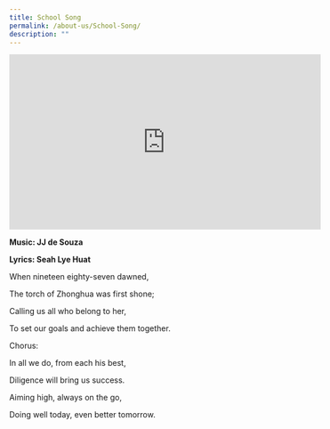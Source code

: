 ```yaml
---
title: School Song
permalink: /about-us/School-Song/
description: ""
---
```

<iframe allowfullscreen="" allow="accelerometer; autoplay; clipboard-write; encrypted-media; gyroscope; picture-in-picture; web-share" frameborder="0" title="YouTube video player" src="https://www.youtube.com/embed/rUmt70xGtvA" height="315" width="560"></iframe>


**Music: JJ de Souza**

**Lyrics: Seah Lye Huat**


When nineteen eighty-seven dawned,

The torch of Zhonghua was first shone;

Calling us all who belong to her,

To set our goals and achieve them together.

Chorus:

In all we do, from each his best,

Diligence will bring us success.

Aiming high, always on the go,

Doing well today, even better tomorrow.